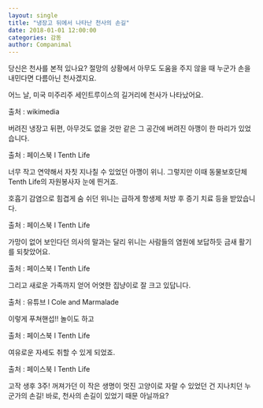 ```yaml
---
layout: single
title: "냉장고 뒤에서 나타난 천사의 손길"
date: 2018-01-01 12:00:00
categories: 감동
author: Companimal
---
```


당신은 천사를 본적 있나요? 절망의 상황에서 아무도 도움을 주지 않을 때 누군가 손을 내민다면 다름아닌 천사겠지요.

어느 날, 미국 미주리주 세인트루이스의 길거리에 천사가 나타났어요.

출처 : wikimedia

버려진 냉장고 뒤편, 아무것도 없을 것만 같은 그 공간에 버려진 아깽이 한 마리가 있었습니다.

출처 : 페이스북 l Tenth Life

너무 작고 연약해서 자칫 지나칠 수 있었던 아깽이 위니. 그렇지만 이때 동물보호단체 Tenth Life의 자원봉사자 눈에 띈거죠.

호흡기 감염으로 힘겹게 숨 쉬던 위니는 급하게 항생제 처방 후 증기 치료 등을 받았습니다.

출처 : 페이스북 l Tenth Life

가망이 없어 보인다던 의사의 말과는 달리 위니는 사람들의 염원에 보답하듯 금새 활기를 되찾았어요.

출처 : 페이스북 l Tenth Life

그리고 새로운 가족까지 얻어 어엿한 집냥이로 잘 크고 있답니다.

출처 : 유튜브 l Cole and Marmalade

이렇게 푸쳐핸섭!! 놀이도 하고

출처 : 페이스북 l Tenth Life

여유로운 자세도 취할 수 있게 되었죠.

출처 : 페이스북 l Tenth Life

고작 생후 3주! 꺼져가던 이 작은 생명이 멋진 고양이로 자랄 수 있었던 건 지나치던 누군가의 손길! 바로, 천사의 손길이 있었기 때문 아닐까요?
